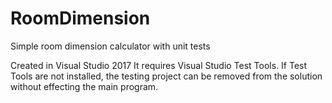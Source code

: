 # RoomDimension
Simple room dimension calculator with unit tests

Created in Visual Studio 2017
It requires Visual Studio Test Tools. If Test Tools are not installed, the testing project can be removed from the solution without effecting the main program.
